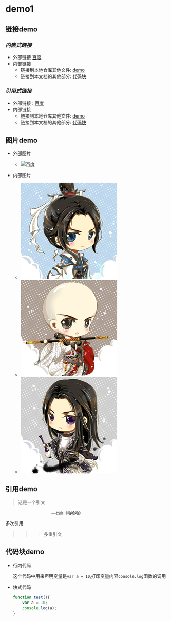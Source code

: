 # demo1

## 链接demo

### *内嵌式链接*
* 外部链接 [百度](http://www.baidu.com)
* 内部链接
  * 链接到本地仓库其他文件: [demo](demo.md)
  * 链接到本文档的其他部分: [代码块](demo1.md#代码块demo)
  
### *引用式链接*
* 外部链接 : [百度]
* 内部链接
  * 链接到本地仓库其他文件: [demo]
  * 链接到本文档的其他部分: [代码块]
  
## 图片demo


* 外部图片
  * ![百度][百度logo]

* 内部图片
  * ![纯阳][纯阳]
  * ![少林][少林]
  * ![万花][万花]


## 引用demo

> 这是一个引文  

						——出自《哈哈哈》
	
多次引用
>>> 多重引文


## 代码块demo

* 行内代码

	这个代码中用来声明变量是`var a = 10`,打印变量内容`console.log`函数的调用

* 块式代码

	```javascript
	function test(){
		var a = 10;
		console.log(a);
	}
	
	```



<!--下面是本文档所用到的链接-->

[百度]:http://www.baidu.com
[demo]:demo.md
[代码块]:demo1.md#代码块demo

[百度logo]:https://www.baidu.com/img/bd_logo1.png "百度logo"
[纯阳]:images/纯阳.jpg "纯阳"
[少林]:images/少林.jpg "少林"
[万花]:images/万花.jpg "万花"
